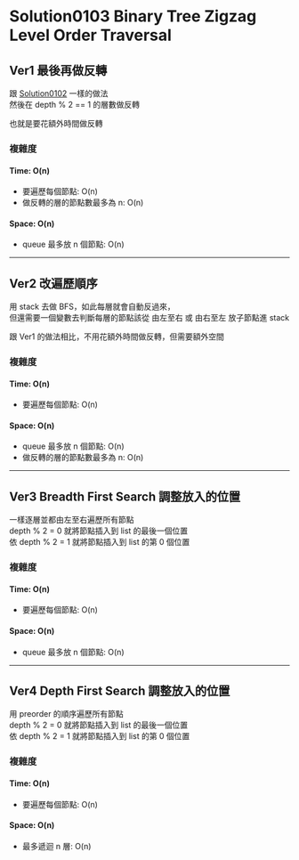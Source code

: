 # Solution0103 Binary Tree Zigzag Level Order Traversal

## Ver1 最後再做反轉

跟 [Solution0102](Solution0102.md) 一樣的做法  
然後在 depth % 2 == 1 的層數做反轉

也就是要花額外時間做反轉

### 複雜度

#### Time: O(n)
- 要遍歷每個節點: O(n)
- 做反轉的層的節點數最多為 n: O(n)

#### Space: O(n)
- queue 最多放 n 個節點: O(n)

--- 

## Ver2 改遍歷順序

用 stack 去做 BFS，如此每層就會自動反過來，  
但還需要一個變數去判斷每層的節點該從 由左至右 或 由右至左 放子節點進 stack

跟 Ver1 的做法相比，不用花額外時間做反轉，但需要額外空間

### 複雜度

#### Time: O(n)
- 要遍歷每個節點: O(n)

#### Space: O(n)
- queue 最多放 n 個節點: O(n)
- 做反轉的層的節點數最多為 n: O(n)

---

## Ver3 Breadth First Search 調整放入的位置

一樣逐層並都由左至右遍歷所有節點  
depth % 2 = 0 就將節點插入到 list 的最後一個位置  
依 depth % 2 = 1 就將節點插入到 list 的第 0 個位置

### 複雜度

#### Time: O(n)
- 要遍歷每個節點: O(n)

#### Space: O(n)
- queue 最多放 n 個節點: O(n)

---

## Ver4 Depth First Search 調整放入的位置

用 preorder 的順序遍歷所有節點  
depth % 2 = 0 就將節點插入到 list 的最後一個位置  
依 depth % 2 = 1 就將節點插入到 list 的第 0 個位置

### 複雜度

#### Time: O(n)
- 要遍歷每個節點: O(n)

#### Space: O(n)
- 最多遞迴 n 層: O(n)